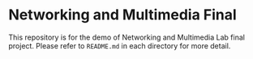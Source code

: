 # Networking and Multimedia Final

This repository is for the demo of Networking and Multimedia Lab final project. Please refer to `README.md` in each directory for more detail.

